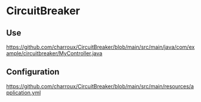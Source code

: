 # CircuitBreaker

## Use

https://github.com/charroux/CircuitBreaker/blob/main/src/main/java/com/example/circuitbreaker/MyController.java

## Configuration

https://github.com/charroux/CircuitBreaker/blob/main/src/main/resources/application.yml
